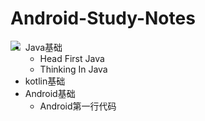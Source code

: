 # Android-Study-Notes

<img src="https://app.travis-ci.com/WOC-BUG/Android-Study-Notes.svg?branch=master" style="float:left" />



* Java基础
  * Head First Java
  * Thinking In Java
* kotlin基础
* Android基础
  * Android第一行代码

